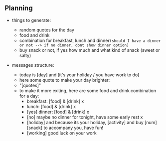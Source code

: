 ## Planning

- things to generate:
  - random quotes for the day
  - food and drink 
  - combination for breakfast, lunch and dinner`(should I have a dinner or not --> if no dinner, dont show dinner option)`
  - buy snack or not, if yes how much and what kind of snack (sweet or salty)

- messages structure:
  - today is [day] and [it's your holiday / you have work to do]
  - here some quote to make your day brighter:
  - "[quotes]"
  - to make it more exiting, here are some food and drink combination for a day:
    - breakfast: [food] & [drink] x
    - lunch: [food] & [drink] x
    - [yes] dinner: [food] & [drink] x
    - [no] maybe no dinner for tonight, have some early rest x
    - [holiday] and because its your holiday, [activity] and buy [num] [snack] to accompany you, have fun!
    - [working] good luck on your work